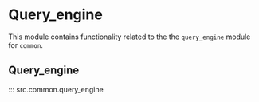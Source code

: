 # Query_engine

This module contains functionality related to the the `query_engine` module for `common`.

## Query_engine

::: src.common.query_engine
